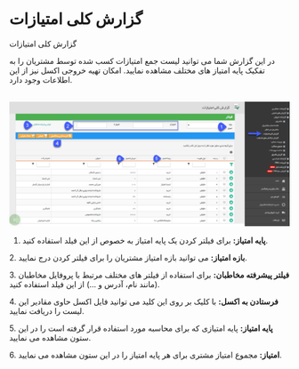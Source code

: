 # گزارش کلی امتیازات

گزارش کلی امتیازات

در این گزارش شما می توانید لیست جمع امتیازات کسب شده توسط مشتریان را به تفکیک پایه امتیاز های مختلف مشاهده نمایید. امکان تهیه خروجی اکسل نیز از این اطلاعات وجود دارد.

 ![](EmtiaazKoli.png)

1. **پایه امتیاز:** برای فیلتر کردن یک پایه امتیاز به خصوص از این فیلد استفاده کنید.

2\. **بازه امتیاز:** می توانید بازه امتیاز مشتریان را برای فیلتر کردن درج نمایید.

3\. **فیلتر پیشرفته مخاطبان:** برای استفاده از فیلتر های مختلف مرتبط با پروفایل مخاطبان (مانند نام، آدرس و ...) از این فیلد استفاده کنید.

4\. **فرستادن به اکسل:** با کلیک بر روی این کلید می توانید فایل اکسل حاوی مقادیر این لیست را دریافت نمایید.

5\. **پایه امتیاز:** پایه امتیازی که برای محاسبه مورد استفاده قرار گرفته است را در این ستون مشاهده می نمایید.

6\. **امتیاز:** مجموع امتیاز مشتری برای هر پایه امتیاز را در این ستون مشاهده می نمایید.